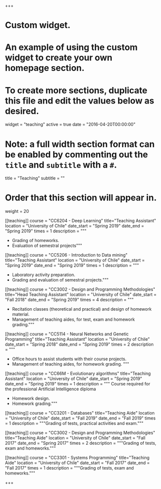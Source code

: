 +++
# Custom widget.
# An example of using the custom widget to create your own homepage section.
# To create more sections, duplicate this file and edit the values below as desired.
widget = "teaching"
active = true
date = "2016-04-20T00:00:00"

# Note: a full width section format can be enabled by commenting out the `title` and `subtitle` with a `#`.
title = "Teaching"
subtitle = ""


# Order that this section will appear in.
weight = 20

[[teaching]]
  course = "CC6204 - Deep Learning"
  title="Teaching Assistant"
  location = "University of Chile"
  date_start = "Spring 2019"
  date_end = "Spring 2019"
  times = 1
  description = """
  + Grading of homeworks.
  + Evaluation of semestral projects"""

[[teaching]]
  course = "CC5206 - Introduction to Data mining"
  title="Teaching Assistant"
  location = "University of Chile"
  date_start = "Spring 2019"
  date_end = "Spring 2019"
  times = 1
  description = """
  + Laboratory activity preparation.
  + Grading and evaluation of semestral projects."""


[[teaching]]
  course = "CC3002 - Design and Programming Methodologies"
  title="Head Teaching Assistant"
  location = "University of Chile"
  date_start = "Fall 2018"
  date_end = "Spring 2019"
  times = 4
  description = """
  + Recitation classes (theoretical and practical) and design of homework material.
  + Management of teaching aides, for test, exam and homework grading."""

[[teaching]]
  course = "CC5114 - Neural Networks and Genetic Programming"
  title="Teaching Assistant"
  location = "University of Chile"
  date_start = "Spring 2018"
  date_end = "Spring 2019"
  times = 2
  description = """
  + Office hours to assist students with their course projects.
  + Management of teaching aides, for homework grading.
  """

[[teaching]]
course = "CC66M - Evolutionary algorithms"
title="Teaching Assistant"
location = "University of Chile"
date_start = "Spring 2019"
date_end = "Spring 2019"
times = 1
description = """
Course required for the professional Artificial Intelligence diploma

+ Homework design.
+ Homework grading."""

[[teaching]]
  course = "CC3201 - Databases"
  title="Teaching Aide"
  location = "University of Chile"
  date_start = "Fall 2019"
  date_end = "Fall 2019"
  times = 1
  description = """Grading of tests, practical activities and exam."""

[[teaching]]
  course = "CC3002 - Design and Programming Methodologies"
  title="Teaching Aide"
  location = "University of Chile"
  date_start = "Fall 2017"
  date_end = "Spring 2017"
  times = 2
  description = """Grading of tests, exam and homeworks."""

[[teaching]]
  course = "CC3301 - Systems Programming"
  title="Teaching Aide"
  location = "University of Chile"
  date_start = "Fall 2017"
  date_end = "Fall 2017"
  times = 1
  description = """Grading of tests, exam and homeworks."""

+++

